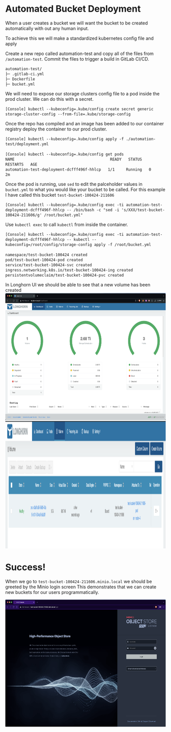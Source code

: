 # Automated Bucket Deployment

When a user creates a bucket we will want the bucket to be created automatically with out any human input.

To achieve this we will make a standardized kubernetes config file and apply 


Create a new repo called automation-test and copy all of the files from `/automation-test`. Commit the files to trigger a build in GitLab CI/CD.

```
automation-test/
├─ .gitlab-ci.yml
├─ Dockerfile
├─ bucket.yml
```

We will need to expose our storage clusters config file to a pod inside the prod cluster. We can do this with a secret.

```
[Console] kubectl --kubeconfig=.kube/config create secret generic storage-cluster-config --from-file=.kube/storage-config
```


Once the repo has compiled and an image has been added to our container registry deploy the container to our prod cluster.

```
[Console] kubectl --kubeconfig=.kube/config apply -f ./automation-test/deployment.yml

[Console] kubectl --kubeconfig=.kube/config get pods                                                    
NAME                                          READY   STATUS    RESTARTS   AGE
automation-test-deployment-dcfff496f-hhlcp   1/1     Running   0          2m
```

Once the pod is running, use `sed` to edit the palceholder values in `bucket.yml` to what you would like your bucket to be called. For this example I have called this bucket `test-bucket-100424-211606`

```
[Console] kubectl --kubeconfig=.kube/config exec -ti automation-test-deployment-dcfff496f-hhlcp -- /bin/bash -c "sed -i 's/XXX/test-bucket-100424-211606/g' /root/bucket.yml"
```

Use `kubectl exec` to call `kubectl` from inside the container.
```
[Console] kubectl --kubeconfig=.kube/config exec -ti automation-test-deployment-dcfff496f-hhlcp -- kubectl --kubeconfig=/root/config/storage-config apply -f /root/bucket.yml

namespace/test-bucket-100424 created
pod/test-bucket-100424-pod created
service/test-bucket-100424-svc created
ingress.networking.k8s.io/test-bucket-100424-ing created
persistentvolumeclaim/test-bucket-100424-pvc created
```

In Longhorn UI we should be able to see that a new volume has been created
<img height="400" src="https://raw.githubusercontent.com/anthonybudd/s3-from-scratch/master/_img/test-bucket-longhorn.png">
<img height="400" src="https://raw.githubusercontent.com/anthonybudd/s3-from-scratch/master/_img/test-bucket-longhorn-volume.png">


# Success!
When we go to `test-bucket-100424-211606.minio.local` we should be greeted by the Minio login screen
This demonstrates that we can create new buckets for our users programmatically.

<img height="400" src="https://raw.githubusercontent.com/anthonybudd/s3-from-scratch/master/_img/test-bucket.png">